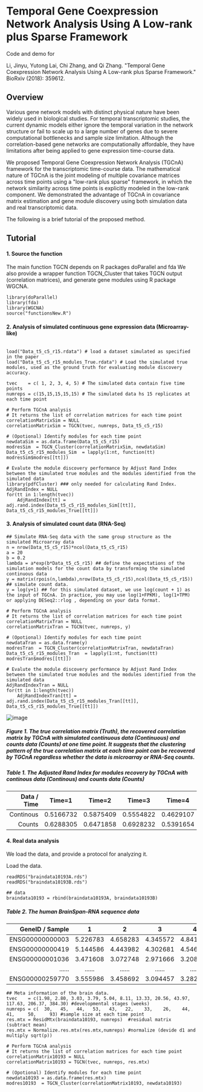 # Temporal Gene Coexpression Network Analysis Using A Low-rank plus Sparse Framework

Code and demo for 

Li, Jinyu, Yutong Lai, Chi Zhang, and Qi Zhang. "Temporal Gene Coexpression Network Analysis Using A Low-rank plus Sparse Framework." BioRxiv (2018): 359612.

## Overview


Various gene network models with distinct physical nature have been widely used in biological studies. For temporal transcriptomic studies, the current dynamic models either ignore the temporal variation in the network structure or fail to scale up to a large number of genes due to severe computational bottlenecks and sample size limitation. Although the correlation-based gene networks are computationally affordable, they have limitations after being applied to gene expression time-course data. 

We proposed Temporal Gene Coexpression Network Analysis (TGCnA) framework for the transcriptomic time-course data. The mathematical nature of TGCnA is the joint modeling of multiple covariance matrices across time points using a "low-rank plus sparse" framework, in which the network similarity across time points is explicitly modeled in the low-rank component. 
We demonstrated the advantage of TGCnA in covariance matrix estimation and gene module discovery using both simulation data and real transcriptomic data.

The following is a brief tutorial of the proposed method.

## Tutorial

#### 1. Source the function

The main function TGCN depends on R packages doParallel and fda
We also provide a wrapper function TGCN_Cluster that takes TGCN output (correlation matrices), and generate gene modules using R package WGCNA. 
```
library(doParallel) 
library(fda)
library(WGCNA)
source("functionsNew.R") 
```
#### 2. Analysis of simulated continuous gene expression data (Microarray-like)
```

load("Data_t5_c5_r15.rdata") # load a dataset simulated as specified in the paper
load("Data_t5_c5_r15_modules_True.rdata") # Load the simulated true modules, used as the ground truth for evaluating module discovery accuracy.

tvec    = c( 1, 2, 3, 4, 5) # The simulated data contain five time points 
numreps = c(15,15,15,15,15) # The simulated data hs 15 replicates at each time point

# Perform TGCnA analysis
# It returns the list of correlation matrices for each time point
correlationMatrixSim = NULL
correlationMatrixSim = TGCN(tvec, numreps, Data_t5_c5_r15)

# (Opotional) Identify modules for each time point
newdataSim = as.data.frame(Data_t5_c5_r15)
modresSim  = TGCN_Cluster(correlationMatrixSim, newdataSim)
Data_t5_c5_r15_modules_Sim  = lapply(1:nt, function(tt) modresSim$modres[[tt]])

# Evalute the module discovery performance by Adjust Rand Index between the simulated true modules and the modules identified from the simulated data
library(pdfCluster) ### only needed for calculating Rand Index.
AdjRandIndex = NULL
for(tt in 1:length(tvec))	
    AdjRandIndex[tt] = adj.rand.index(Data_t5_c5_r15_modules_Sim[[tt]], Data_t5_c5_r15_modules_True[[tt]])
```

#### 3. Analysis of simulated count data (RNA-Seq)
```
## Simulate RNA-Seq data with the same group structure as the simulated Microarray data
n = nrow(Data_t5_c5_r15)*ncol(Data_t5_c5_r15)
a = 20
b = 0.2
lambda = a*exp(b*Data_t5_c5_r15) ## define the expectations of the simulation models for the count data by transforming the simulated continuous data
y = matrix(rpois(n,lambda),nrow(Data_t5_c5_r15),ncol(Data_t5_c5_r15)) ## simulate count data.
y = log(y+1) ## for this simulated dataset, we use log(count + 1) as the input of TGCnA. In practice, you may use log(1+FPKM), log(1+TPM) or applying DESeq2::rlog , depending on your data format.

# Perform TGCnA analysis
# It returns the list of correlation matrices for each time point
correlationMatrixTran = NULL
correlationMatrixTran = TGCN(tvec, numreps, y)

# (Opotional) Identify modules for each time point
newdataTran = as.data.frame(y)
modresTran  = TGCN_Cluster(correlationMatrixTran, newdataTran)
Data_t5_c5_r15_modules_Tran  = lapply(1:nt, function(tt) modresTran$modres[[tt]])

# Evalute the module discovery performance by Adjust Rand Index between the simulated true modules and the modules identified from the simulated data
AdjRandIndexTran = NULL
for(tt in 1:length(tvec))	
    AdjRandIndexTran[tt] = adj.rand.index(Data_t5_c5_r15_modules_Tran[[tt]], Data_t5_c5_r15_modules_True[[tt]])
```

![image](https://user-images.githubusercontent.com/46899273/56256117-fa261b00-608c-11e9-96a1-1a0e2f263008.png)
##### Figure 1. The true correlation matrix (Truth), the recovered correlation matrix by TGCnA with simulated continuous data (Continuous) and counts data (Counts) at one time point. It suggests that the clustering pattern of the true correlation matrix at each time point can be recovered by TGCnA regardless whether the data is microarray or RNA-Seq counts.


##### Table 1. The Adjusted Rand Index for modules recovery by TGCnA with continous data (Continous) and counts data (Counts)
Data / Time |Time=1        |Time=2        |Time=3        |Time=4        |Time=5
-----------:|:------------:|:------------:|:------------:|:------------:|:------------
Continous         |0.5166732     |0.5875409     |0.5554822     |0.4629107     |0.8039664
Counts        |0.6288305     |0.6471858     |0.6928232     |0.5391654     |0.4025173



#### 4. Real data analysis
We load the data, and provide a protocol for analyzing it.

Load the data.
```
readRDS("braindata10193A.rds")
readRDS("braindata10193B.rds")

## data
braindata10193 = rbind(braindata10193A, braindata10193B)
```
##### Table 2. The human BrainSpan-RNA sequence data
GeneID / Sample |1        |2        |3        |4        |5        |6        |......  |524        
---------------:|:-------:|:-------:|:-------:|:-------:|:-------:|:-------:|:------:|:--------
ENSG00000000003 |5.226783 |4.658283 |4.345572 |4.841400 |4.392196 |3.970916 |......  |2.029566     
ENSG00000000419 |5.144586 |4.443982 |4.302681 |4.546363 |4.338313 |3.587409 |......  |4.900434     
ENSG00000001036 |3.471608 |3.072748 |2.971666 |3.208103 |3.200653 |3.031687 |......  |2.757560
......          |......   |......   |......   |......   |......   |......   |......  |......
ENSG00000259770 |3.555986 |3.458692 |3.094457 |3.282903 |3.154652 |2.900298 |......  |3.080229

```
## Meta information of the brain data.
tvec    = c(1.98, 2.80, 3.03, 3.79, 5.04, 8.11, 13.33, 20.56, 43.97, 117.63, 206.37, 384.30) #developmental stages (weeks)
numreps = c(  30,   45,   44,   53,   43,   22,    33,    26,    44,     41,     50,     93) #sample size at each time point
res.mtx = ResidMtx(braindata10193, numreps)  #residual matrix (subtract mean)
res.mtx = Normalize.res.mtx(res.mtx,numreps) #normalize (devide d1 and multiply sqrt(p))

# Perform TGCnA analysis
# It returns the list of correlation matrices for each time point
correlationMatrix10193 = NULL
correlationMatrix10193 = TGCN(tvec, numreps, res.mtx)

# (Opotional) Identify modules for each time point
newdata10193 = as.data.frame(res.mtx)
modres10193  = TGCN_Cluster(correlationMatrix10193, newdata10193)
```



